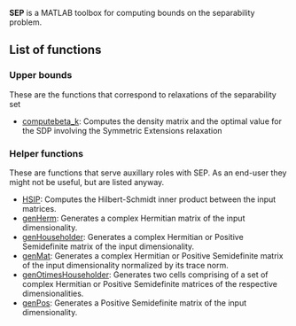 **SEP** is a MATLAB toolbox for computing bounds on the separability problem.

## List of functions
### Upper bounds
These are the functions that correspond to relaxations of the separability set
- [computebeta_k](/SDPs/UpperBounds/computebeta_k.md): Computes the density matrix and the optimal value for the SDP involving the Symmetric Extensions relaxation

### Helper functions
These are functions that serve auxillary roles with SEP. As an end-user they might not be useful, but are listed anyway.
- [HSIP](/helpers/HSIP.md): Computes the Hilbert-Schmidt inner product between the input matrices.
- [genHerm](/helpers/genHerm.md): Generates a complex Hermitian matrix of the input dimensionality.
- [genHouseholder](/helpers/genHouseholder.md): Generates a complex Hermitian or Positive Semidefinite matrix of the input dimensionality.
- [genMat](/helpers/genMat.md): Generates a complex Hermitian or Positive Semidefinite matrix of the input dimensionality normalized by its trace norm.
- [genOtimesHouseholder](/helpers/genOtimesHouseholder.md): Generates two cells comprising of a set of complex Hermitian or Positive Semidefinite matrices of the respective dimensionalities.
- [genPos](/helpers/genPos.md): Generates a Positive Semidefinite matrix of the input dimensionality.